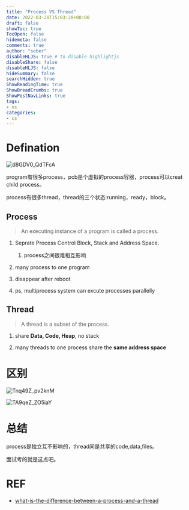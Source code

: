 ```yaml
---
title: "Process VS Thread"
date: 2022-03-28T15:03:28+08:00
draft: false
showToc: true
TocOpen: false
hidemeta: false
comments: true
author: "sober"
disableHLJS: true # to disable highlightjs
disableShare: false
disableHLJS: false
hideSummary: false
searchHidden: true
ShowReadingTime: true
ShowBreadCrumbs: true
ShowPostNavLinks: true
tags:
- os
categories:
- cs
---
```


# Defination

![d8GDV0_QdTFcA](https://cdn.jsdelivr.net/gh/h3x311/upic@main/uPic/2022/d8GDV0_QdTFcA.png)

program有很多process，pcb是个虚拟的process容器，process可以creat child process。

process有很多thread，thread的三个状态:running，ready，block。
## Process
> An executing instance of a program is called a process.

1. Seprate Process Control Block, Stack and Address Space.
   1. process之间很难相互影响

2. many process to one program

3. disappear after reboot

4. ps, multiprocess system can excute processes parallelly

## Thread
> A thread is a subset of the process.

1. share **Data, Code, Heap**, no stack

2. many threads to one process share the **same address space**

# 区别

![Tnq49Z_pv2knM](https://cdn.jsdelivr.net/gh/h3x311/upic@main/uPic/2022/Tnq49Z_pv2knM.jpg)

![TA9qeZ_ZO5iaY](https://cdn.jsdelivr.net/gh/h3x311/upic@main/uPic/2022/TA9qeZ_ZO5iaY.jpg)

# 总结

process是独立互不影响的，thread间是共享的code,data,files。

面试考的就是这点吧。


# REF

- [what-is-the-difference-between-a-process-and-a-thread](https://stackoverflow.com/questions/200469/what-is-the-difference-between-a-process-and-a-thread/200473#200473)
